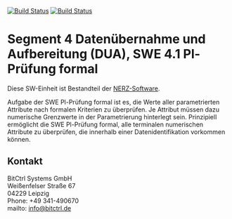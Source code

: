 [![Build Status](https://travis-ci.org/bitctrl/de.bsvrz.dua.plformal.svg?branch=master)](https://travis-ci.org/bitctrl/de.bsvrz.dua.plformal)
[![Build Status](https://api.bintray.com/packages/bitctrl/maven/de.bsvrz.dua.plformal/images/download.svg)](https://bintray.com/bitctrl/maven/de.bsvrz.dua.plformal)


#  Segment 4 Datenübernahme und Aufbereitung (DUA), SWE 4.1 Pl-Prüfung formal  

Diese SW-Einheit ist Bestandteil der [NERZ-Software](http://nerz-ev.de). 

Aufgabe der SWE Pl-Prüfung formal ist es, die Werte aller parametrierten
Attribute nach formalen Kriterien zu überprüfen. Je Attribut müssen dazu
numerische Grenzwerte in der Parametrierung hinterlegt sein. Prinzipiell
ermöglicht die SWE Pl-Prüfung formal, alle terminalen numerischen Attribute
zu überprüfen, die innerhalb einer Datenidentifikation vorkommen können.

## Kontakt

BitCtrl Systems GmbH  
Weißenfelser Straße 67  
04229 Leipzig  
Phone: +49 341-490670  
mailto: info@bitctrl.de
